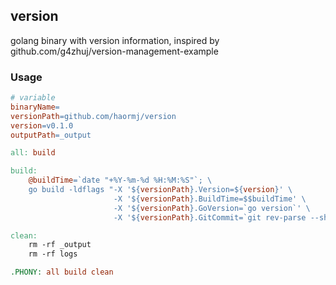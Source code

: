 ## version

golang binary with version information, inspired by github.com/g4zhuj/version-management-example

### Usage

```makefile
# variable
binaryName=
versionPath=github.com/haormj/version
version=v0.1.0
outputPath=_output

all: build

build:
	@buildTime=`date "+%Y-%m-%d %H:%M:%S"`; \
	go build -ldflags "-X '${versionPath}.Version=${version}' \
	                   -X '${versionPath}.BuildTime=$$buildTime' \
	                   -X '${versionPath}.GoVersion=`go version`' \
	                   -X '${versionPath}.GitCommit=`git rev-parse --short HEAD`'" -o ${outputPath}/${binaryName}; 

clean:
	rm -rf _output
	rm -rf logs

.PHONY: all build clean
```

